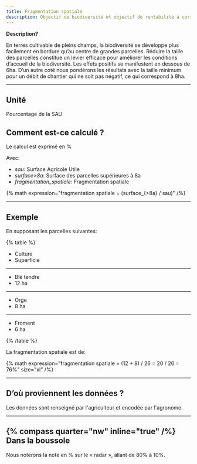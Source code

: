 ```yaml
---
title: Fragmentation spatiale
description: Objectif de biodiversité et objectif de rentabilité à correler
---
```


**Description?**

En terres cultivable de pleins champs, la biodiversité se développe plus facilement en bordure qu’au centre de grandes parcelles. Réduire la taille des parcelles constitue un levier efficace pour améliorer les conditions d’accueil de la biodiversité. Les effets positifs se manifestent en dessous de 6ha. D’un autre coté nous pondérons les résultats avec la taille minimum pour un débit de chantier qui ne soit pas négatif, ce qui correspond à 8ha.

---

## Unité

Pourcentage de la SAU

## Comment est-ce calculé ?

Le calcul est exprimé en %

Avec:

- _sau_: Surface Agricole Utile
- _surface_>_8a_: Surface des parcelles supérieures à 8a
- _fragmentation_spatiale_: Fragmentation spatiale

{% math expression="fragmentation spatiale = (surface_{>8a} / sau)" /%}

---

## Exemple

En supposant les parcelles suivantes:

{% table %}

- Culture
- Superficie

---

- Blé tendre
- 12 ha

---

- Orge
- 8 ha

---

- Froment
- 6 ha

{% /table %}

La fragmentation spatiale est de:

{% math expression="fragmentation spatiale = (12 + 8) / 26 = 20 / 26 = 76%" size="xl" /%}

---

## D’où proviennent les données ?

Les données sont renseigné par l'agriculteur et encodée par l'agronome.

---

## {% compass quarter="nw" inline="true" /%} Dans la boussole

Nous noterons la note en % sur le « radar », allant de 80% à 10%.

